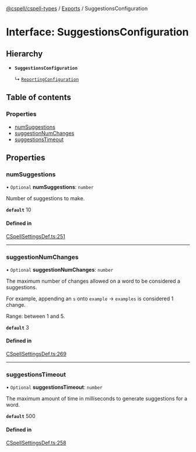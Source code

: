 [@cspell/cspell-types](../README.md) / [Exports](../modules.md) / SuggestionsConfiguration

# Interface: SuggestionsConfiguration

## Hierarchy

- **`SuggestionsConfiguration`**

  ↳ [`ReportingConfiguration`](ReportingConfiguration.md)

## Table of contents

### Properties

- [numSuggestions](SuggestionsConfiguration.md#numsuggestions)
- [suggestionNumChanges](SuggestionsConfiguration.md#suggestionnumchanges)
- [suggestionsTimeout](SuggestionsConfiguration.md#suggestionstimeout)

## Properties

### numSuggestions

• `Optional` **numSuggestions**: `number`

Number of suggestions to make.

**`default`** 10

#### Defined in

[CSpellSettingsDef.ts:251](https://github.com/streetsidesoftware/cspell/blob/dadce5a/packages/cspell-types/src/CSpellSettingsDef.ts#L251)

___

### suggestionNumChanges

• `Optional` **suggestionNumChanges**: `number`

The maximum number of changes allowed on a word to be considered a suggestions.

For example, appending an `s` onto `example` -> `examples` is considered 1 change.

Range: between 1 and 5.

**`default`** 3

#### Defined in

[CSpellSettingsDef.ts:269](https://github.com/streetsidesoftware/cspell/blob/dadce5a/packages/cspell-types/src/CSpellSettingsDef.ts#L269)

___

### suggestionsTimeout

• `Optional` **suggestionsTimeout**: `number`

The maximum amount of time in milliseconds to generate suggestions for a word.

**`default`** 500

#### Defined in

[CSpellSettingsDef.ts:258](https://github.com/streetsidesoftware/cspell/blob/dadce5a/packages/cspell-types/src/CSpellSettingsDef.ts#L258)
